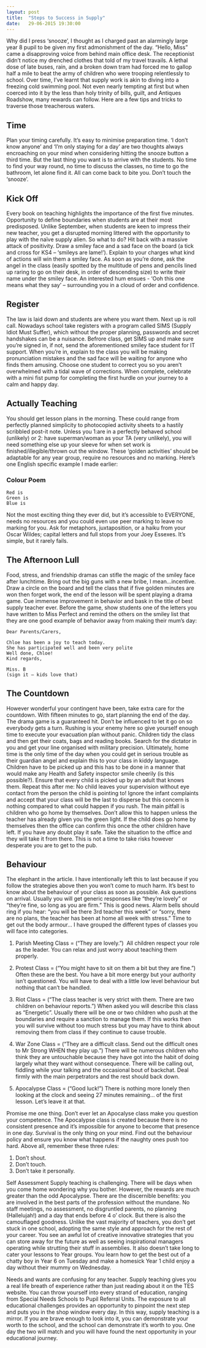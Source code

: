 ```yaml
---
layout: post
title:  "Steps to Success in Supply"
date:   29-06-2015 19:30:00
---
```


Why did I press ‘snooze’, I thought as I charged past an alarmingly large year 
8 pupil to be given my first admonishment of the day. “Hello, Miss” came a 
disapproving voice from behind main office desk. The receptionist didn’t 
notice my drenched clothes that told of my travel travails. A lethal dose of 
late buses, rain, and a broken down tram had forced me to gallop half a mile 
to beat the army of children who were trooping relentlessly to school. Over 
time, I’ve learnt that supply work is akin to diving into a freezing cold 
swimming pool. Not even nearly tempting at first but when coerced into it by 
the less than holy trinity of bills, guilt, and Antiques Roadshow, many rewards 
can follow. Here are a few tips and tricks to traverse those treacherous waters.

## Time

Plan your timing carefully. It’s easy to minimise preparation time. ‘I don’t 
know anyone’ and ‘I’m only staying for a day’ are two thoughts always 
encroaching on your mind when considering hitting the snooze button a third 
time. But the last thing you want is to arrive with the students. No time to 
find your way round, no time to discuss the classes, no time to go the 
bathroom, let alone find it. All can come back to bite you. Don’t touch the 
‘snooze’.

## Kick Off

Every book on teaching highlights the importance of the first five minutes. 
Opportunity to define boundaries when students are at their most predisposed. 
Unlike September, when students are keen to impress their new teacher, you get 
a disrupted morning littered with the opportunity to play with the naïve supply 
alien. So what to do? Hit back with a massive attack of positivity. Draw a 
smiley face and a sad face on the board (a tick and cross for KS4 – ‘smileys are 
lame!’). Explain to your charges what kind of actions will win them a smiley 
face. As soon as you’re done, ask the angel in the class (easily spotted by the 
multitude of pens and pencils lined up raring to go on their desk, in order of 
descending size) to write their name under the smiley face. An interested hum 
ensues - ‘Ooh this one means what they say’ – surrounding you in a cloud of 
order and confidence.

## Register

The law is laid down and students are where you want them. Next up is roll 
call. Nowadays school take registers with a program called SIMS (Supply Idiot 
Must Suffer), which without the proper planning, passwords and secret 
handshakes can be a nuisance. Befrore class, get SIMS up and make sure you’re 
signed in, if not, send the aforementioned smiley face student for IT support. 
When you’re in, explain to the class you will be making pronunciation mistakes 
and the sad face will be waiting for anyone who finds them amusing. Choose one 
student to correct you so you aren’t overwhelmed with a tidal wave of 
corrections. When complete, celebrate with a mini fist pump for completing the 
first hurdle on your journey to a calm and happy day.

## Actually Teaching

You should get lesson plans in the morning. These could range from perfectly
planned simplicity to photocopied activity sheets to a hastily scribbled 
post-it note. Unless you 1:are in a perfectly behaved school (unlikely) or 2: 
have superman/woman as your TA (very unlikely), you will need something else up 
your sleeve for when set work is finished/illegible/thrown out the window. 
These ‘golden activities’ should be adaptable for any year group, require no 
resources and no marking. Here’s one English specific example I made earlier:

### Colour Poem
```
Red is
Green is
Blue is
```

Not the most exciting thing they ever did, but it’s accessible to EVERYONE, 
needs no resources and you could even use peer marking to leave no marking for 
you. Ask for metaphors, juxtaposition, or a haiku from your Oscar Wildes; 
capital letters and full stops from your Joey Essexes. It’s simple, but it 
rarely fails. 

## The Afternoon Lull

Food, stress, and friendship dramas can stifle the magic of the smiley face 
after lunchtime. Bring out the big guns with a new bribe, I mean...incentive. 
Draw a circle on the board and tell the class that if five golden minutes are 
won then forget work, the end of the lesson will be spent playing a drama game. 
Cue immense improvement in behavior and bask in the title of best supply teacher 
ever. Before the game, show students one of the letters you have written to 
Miss Perfect and remind the others on the smiley list that they are one good 
example of behavior away from making their mum’s day:


```
Dear Parents/Carers,

Chloe has been a joy to teach today.
She has participated well and been very polite
Well done, Chloe!
Kind regards,

Miss. B
(sign it – kids love that)
```

## The Countdown 

However wonderful your contingent have been, take extra care for the countdown.
With fifteen minutes to go, start planning the end of the day. The drama game
is a guaranteed hit. Don’t be influenced to let it go on so everybody gets a 
turn. Rushing is your enemy here so give yourself enough time to execute your 
evacuation plan without panic. Children tidy the class and then get their coats, 
bags and reading books. Search for the dictator in you and get your line 
organised with military precision. Ultimately, home time is the only time of the
day when you could get in serious trouble as their guardian angel and explain 
this to your class in kiddy language. Children have to be picked up and this 
has to be done in a manner that would make any Health and Safety inspector smile
cheerily (is this possible?). Ensure that every child is picked up by an adult 
that knows them. Repeat this after me: No child leaves your supervision without 
eye contact from the person the child is pointing to! Ignore the infant 
complaints and accept that your class will be the last to disperse but this 
concern is nothing compared to what could happen if you rush. The main pitfall 
is children who go home by themselves. Don’t allow this to happen unless the 
teacher has already given you the green light. If the child does go home by 
themselves then the office can confirm this once the other children have left. 
If you have any doubt play it safe. Take the situation to the office and they 
will take it from there. This is not a time to take risks however desperate you 
are to get to the pub.

## Behaviour 

The elephant in the article. I have intentionally left this to last because if 
you follow the strategies above then you won’t come to much harm. It’s best to 
know about the behaviour of your class as soon as possible. Ask questions on 
arrival. Usually you will get generic responses like “they’re lovely” or 
“they’re fine, so long as you are firm.” This is good news. Alarm bells should 
ring if you hear: “you will be there 3rd teacher this week” or “sorry, there 
are no plans, the teacher has been at home all week with stress.” Time to get 
out the body armour… I have grouped the different types of classes you will 
face into categories.

1. Parish Meeting Class = (“They are lovely.”)  All children respect your role 
	as the leader. You can relax and just worry about teaching them properly.

2. Protest Class = (“You might have to sit on them a bit but they are fine.”) 
	Often these are the best. You have a bit more energy but your authority 
	isn’t questioned. You will have to deal with a little low level behaviour but nothing that can’t be handled.

3. Riot Class = (“The class teacher is very strict with them. There are two 
	children on behaviour reports.”) When asked you will describe this class
	as “Energetic”. Usually there will be one or two children who push at 
	the boundaries and require a sanction to manage them. If this works 
	then you will survive without too much stress but you may have to 
	think about removing them from class if they continue to cause trouble.

4. War Zone Class = (“They are a difficult class. Send out the difficult ones 
	to Mr Strong WHEN they play up.”) There will be numerous children who 
	think they are untouchable because they have got into the habit of 
	doing largely what they want without consequence. There will be 
	calling out, fiddling while your talking and the occasional bout of 
	backchat. Deal firmly with the main perpetrators and the rest 
	should back down.

5. Apocalypse Class = (“Good luck!”) There is nothing more lonely then looking 
	at the clock and seeing 27 minutes remaining… of the first lesson. Let’s leave it at that.

Promise me one thing. Don’t ever let an Apocalyse class make you question your 
competence. The Apocalypse class is created because there is no consistent 
presence and it’s impossible for anyone to become that presence in one day. 
Survival is the only thing on your mind. Find out the behaviour policy and 
ensure you know what happens if the naughty ones push too hard. Above all, 
remember these three rules:

1. Don’t shout. 
2. Don’t touch. 
3. Don’t take it personally.

Self Assessment Supply teaching is challenging. There will be days when you 
come home wondering why you bother. However, the rewards are much greater than 
the odd Apocalypse. There are the discernible benefits: you are involved in the 
best parts of the profession without the mundane. No staff meetings, no 
assessment, no disgruntled parents, no planning (Hallelujah!) and a day that 
ends before 4 o’ clock. But there is also the camouflaged goodness. Unlike the 
vast majority of teachers, you don’t get stuck in one school, adopting the 
same style and approach for the rest of your career. You see an awful lot of 
creative innovative strategies that you can store away for the future as well 
as seeing inspirational managers operating while strutting their stuff in 
assemblies. It also doesn’t take long to cater your lessons to Year groups. 
You learn how to get the best out of a chatty boy in Year 6 on Tuesday and make 
a homesick Year 1 child enjoy a day without their mummy on Wednesday.

Needs and wants are confusing for any teacher. Supply teaching gives you a real 
life breath of experience rather than just reading about it on the TES website. 
You can throw yourself into every strand of education, ranging from Special 
Needs Schools to Pupil Referral Units. The exposure to all educational 
challenges provides an opportunity to pinpoint the next step and puts you in the 
shop window every day. In this way, supply teaching is a mirror. If you are 
brave enough to look into it, you can demonstrate your worth to the school, and 
the school can demonstrate it’s worth to you. One day the two will match and 
you will have found the next opportunity in your educational journey.
